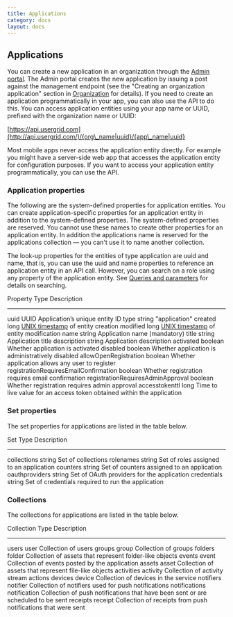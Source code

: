 ```yaml
---
title: Applications
category: docs
layout: docs
---
```


Applications
------------

You can create a new application in an organization through the [Admin
portal](/admin-portal). The Admin portal creates the new application by
issuing a post against the management endpoint (see the "Creating an
organization application" section in [Organization](/organization) for
details). If you need to create an application programmatically in your
app, you can also use the API to do this. You can access application
entities using your app name or UUID, prefixed with the organization
name or UUID:

[https://api.usergrid.com](http://api.usergrid.com/)/{org\_name|uuid}/{app\_name|uuid}

Most mobile apps never access the application entity directly. For
example you might have a server-side web app that accesses the
application entity for configuration purposes. If you want to access
your application entity programmatically, you can use the API.

### Application properties

The following are the system-defined properties for application
entities. You can create application-specific properties for an
application entity in addition to the system-defined properties. The
system-defined properties are reserved. You cannot use these names to
create other properties for an application entity. In addition the
applications name is reserved for the applications collection — you
can't use it to name another collection.

The look-up properties for the entities of type application are uuid and
name, that is, you can use the uuid and name properties to reference an
application entity in an API call. However, you can search on a role
using any property of the application entity. See [Queries and
parameters](/queries-and-parameters) for details on searching.

  Property                                Type      Description
  --------------------------------------- --------- ---------------------------------------------------------------------------------
  uuid                                    UUID      Application’s unique entity ID
  type                                    string    "application"
  created                                 long      [UNIX timestamp](http://en.wikipedia.org/wiki/Unix_time) of entity creation
  modified                                long      [UNIX timestamp](http://en.wikipedia.org/wiki/Unix_time) of entity modification
  name                                    string    Application name (mandatory)
  title                                   string    Application title
  description                             string    Application description
  activated                               boolean   Whether application is activated
  disabled                                boolean   Whether application is administratively disabled
  allowOpenRegistration                   boolean   Whether application allows any user to register
  registrationRequiresEmailConfirmation   boolean   Whether registration requires email confirmation
  registrationRequiresAdminApproval       boolean   Whether registration requires admin approval
  accesstokenttl                          long      Time to live value for an access token obtained within the application

### Set properties

The set properties for applications are listed in the table below.

  Set              Type     Description
  ---------------- -------- ----------------------------------------------------
  collections      string   Set of collections
  rolenames        string   Set of roles assigned to an application
  counters         string   Set of counters assigned to an application
  oauthproviders   string   Set of OAuth providers for the application
  credentials      string   Set of credentials required to run the application

### Collections

The collections for applications are listed in the table below.

  Collection      Type           Description
  --------------- -------------- ----------------------------------------------------------------------------------
  users           user           Collection of users
  groups          group          Collection of groups
  folders         folder         Collection of assets that represent folder-like objects
  events          event          Collection of events posted by the application
  assets          asset          Collection of assets that represent file-like objects
  activities      activity       Collection of activity stream actions
  devices         device         Collection of devices in the service
  notifiers       notifier       Collection of notifiers used for push notifications
  notifications   notification   Collection of push notifications that have been sent or are scheduled to be sent
  receipts        receipt        Collection of receipts from push notifications that were sent
